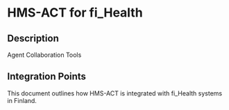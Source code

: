 # HMS-ACT for fi_Health

## Description

Agent Collaboration Tools

## Integration Points

This document outlines how HMS-ACT is integrated with fi_Health systems in Finland.
